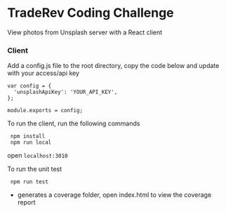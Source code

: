 # TradeRev Coding Challenge
 View photos from Unsplash server with a React client

### Client
 Add a config.js file to the root directory, copy the code below and update with your access/api key
 ```
 var config = {
   'unsplashApiKey': 'YOUR_API_KEY',
 };

 module.exports = config;
 ```

 To run the client, run the following commands
 ```
  npm install
  npm run local
 ```
  open `localhost:3010`
  
 To run the unit test
 ```
  npm run test
 ```
   - generates a coverage folder, open index.html to view the coverage report
